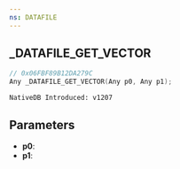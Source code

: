 ```yaml
---
ns: DATAFILE
---
```

## _DATAFILE_GET_VECTOR

```c
// 0x06FBF89B12DA279C
Any _DATAFILE_GET_VECTOR(Any p0, Any p1);
```

```
NativeDB Introduced: v1207
```

## Parameters
* **p0**:
* **p1**:
